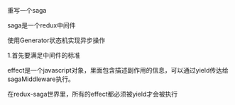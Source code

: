 重写一个saga

saga是一个redux中间件

使用Generator状态机实现异步操作

1.首先要满足中间件的标准

effect是一个javascript对象，里面包含描述副作用的信息，可以通过yield传达给sagaMiddleware执行。

在redux-saga世界里，所有的effect都必须被yield才会被执行